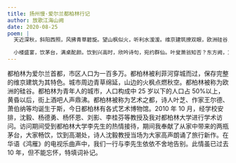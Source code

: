 ```yaml
---
title: 扬州慢·爱尔兰都柏林行记
author: 放歌江海山阙
date: 2020-08-25
poem: |
  天近深秋，斜阳西照，风拂青草碧旋。望山枫似火，听利水湲湲。维京建筑撩双眼，欧洲硅谷，艺馆人喧。入黄昏，灯火长街，啤酒香天。

  小楼盛宴，饮茅台，满桌酡颜。饮到兴高时，欣吟诗句，宛约群仙。叶叟萧翁知否？东方阙，意会言难。怅他乡为客，长歌鸿雁情绵。
---
```


都柏林为爱尔兰首都，市区人口为一百多万。都柏林被利菲河穿城而过，保存完整的维京建筑为其特色。城市周边青草绵延，山边的火枫点燃秋空。都柏林被称为欧洲的硅谷。都柏林为青年人的城市，人口构成中 25 岁以下的人口占 50%以上，黄昏以后，街上酒吧人声鼎沸。都柏林被称为艺术之都，诗人叶芝、作家王尔德、萧伯纳等均诞生于斯，今日都柏林有各式艺术博物馆。2010 年 10 月，经学校安排，沈毅、杨德勇、杨怀恩、刘影、李桂芬等教授及我对都柏林大学进行学术访问。访问期间受到都柏林大学李先生的热情接待，期间我奉献了从家中带来的两瓶茅台，大家畅饮，饮到高潮处，诗人沈毅教授当场为大家高声朗诵了旅行新作。在华语《鸿雁》的电视乐曲声中，我们一行与李先生依依不舍地告别。此情虽已过去 10 年，但不能忘怀，特填词补记。
